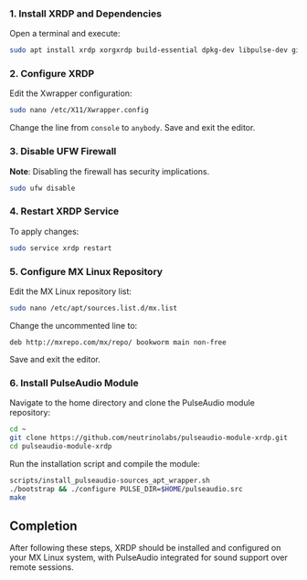 ### 1. Install XRDP and Dependencies

Open a terminal and execute:

```bash
sudo apt install xrdp xorgxrdp build-essential dpkg-dev libpulse-dev git autoconf libtool libltdl-dev automake
```

### 2. Configure XRDP

Edit the Xwrapper configuration:

```bash
sudo nano /etc/X11/Xwrapper.config
```

Change the line from `console` to `anybody`. Save and exit the editor.

### 3. Disable UFW Firewall

**Note**: Disabling the firewall has security implications.

```bash
sudo ufw disable
```

### 4. Restart XRDP Service

To apply changes:

```bash
sudo service xrdp restart
```

### 5. Configure MX Linux Repository

Edit the MX Linux repository list:

```bash
sudo nano /etc/apt/sources.list.d/mx.list
```

Change the uncommented line to:

```
deb http://mxrepo.com/mx/repo/ bookworm main non-free
```

Save and exit the editor.

### 6. Install PulseAudio Module

Navigate to the home directory and clone the PulseAudio module repository:

```bash
cd ~
git clone https://github.com/neutrinolabs/pulseaudio-module-xrdp.git
cd pulseaudio-module-xrdp
```

Run the installation script and compile the module:

```bash
scripts/install_pulseaudio-sources_apt_wrapper.sh
./bootstrap && ./configure PULSE_DIR=$HOME/pulseaudio.src
make
```

## Completion

After following these steps, XRDP should be installed and configured on your MX Linux system, with PulseAudio integrated for sound support over remote sessions.
```
